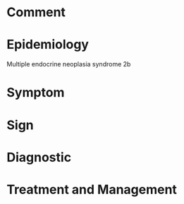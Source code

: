 # Comment

# Epidemiology

Multiple endocrine neoplasia syndrome 2b

# Symptom

# Sign

# Diagnostic

# Treatment and Management
